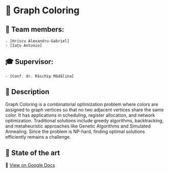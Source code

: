 # 🎨 Graph Coloring

## 📌 Team members: 
    - [Hriscu Alexandru-Gabriel]
    - [Iațu Antonio]

## 🎓 Supervisor:
    - [Conf. dr. Răschip Mădălina]

## 📖 Description
Graph Coloring is a combinatorial optimization problem where colors are assigned to graph vertices so that no two adjacent vertices share the same color. It has applications in scheduling, register allocation, and network optimization. Traditional solutions include greedy algorithms, backtracking, and metaheuristic approaches like Genetic Algorithms and Simulated Annealing. Since the problem is NP-hard, finding optimal solutions efficiently remains a challenge.

## 🔗 State of the art
📄 [View on Google Docs](https://github.com/IatuAntonio/Graph-coloring-AEA)